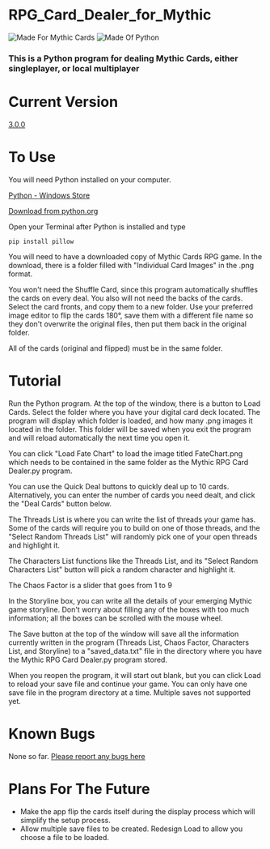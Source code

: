 # RPG_Card_Dealer_for_Mythic
 
![Made For Mythic Cards](https://i.imgur.com/1F5m5My.png) ![Made Of Python](https://i.imgur.com/xNcFIbg.png)

### This is a Python program for dealing Mythic Cards, either singleplayer, or local multiplayer

# Current Version
[3.0.0](https://github.com/exarobibliologist/RPG_Card_Dealer_for_Mythic/releases/tag/v3.0.0)

# To Use
You will need Python installed on your computer.

[Python - Windows Store](https://apps.microsoft.com/detail/9nrwmjp3717k?hl=en-US&gl=US)

[Download from python.org](https://www.python.org/downloads/)

Open your Terminal after Python is installed and type

```
pip install pillow
```

You will need to have a downloaded copy of Mythic Cards RPG game. In the download, there is a folder filled with "Individual Card Images" in the .png format.

You won't need the Shuffle Card, since this program automatically shuffles the cards on every deal. You also will not need the backs of the cards. Select the card fronts, and copy them to a new folder. Use your preferred image editor to flip the cards 180°, save them with a different file name so they don't overwrite the original files, then put them back in the original folder.

All of the cards (original and flipped) must be in the same folder.

# Tutorial
Run the Python program. At the top of the window, there is a button to Load Cards. Select the folder where you have your digital card deck located. The program will display which folder is loaded, and how many .png images it located in the folder. This folder will be saved when you exit the program and will reload automatically the next time you open it.

You can click "Load Fate Chart" to load the image titled FateChart.png which needs to be contained in the same folder as the Mythic RPG Card Dealer.py program.

You can use the Quick Deal buttons to quickly deal up to 10 cards. Alternatively, you can enter the number of cards you need dealt, and click the "Deal Cards" button below.

The Threads List is where you can write the list of threads your game has. Some of the cards will require you to build on one of those threads, and the "Select Random Threads List" will randomly pick one of your open threads and highlight it.

The Characters List functions like the Threads List, and its "Select Random Characters List" button will pick a random character and highlight it.

The Chaos Factor is a slider that goes from 1 to 9

In the Storyline box, you can write all the details of your emerging Mythic game storyline. Don't worry about filling any of the boxes with too much information; all the boxes can be scrolled with the mouse wheel.

The Save button at the top of the window will save all the information currently written in the program (Threads List, Chaos Factor, Characters List, and Storyline) to a "saved_data.txt" file in the directory where you have the Mythic RPG Card Dealer.py program stored.

When you reopen the program, it will start out blank, but you can click Load to reload your save file and continue your game. You can only have one save file in the program directory at a time. Multiple saves not supported yet.

# Known Bugs
None so far. [Please report any bugs here](https://github.com/exarobibliologist/RPG_Card_Dealer_for_Mythic/issues)

# Plans For The Future
* Make the app flip the cards itself during the display process which will simplify the setup process.
* Allow multiple save files to be created. Redesign Load to allow you choose a file to be loaded.